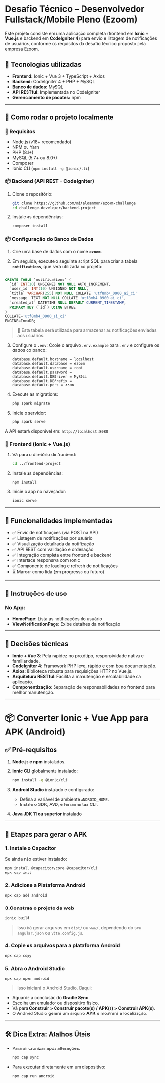 # Desafio Técnico – Desenvolvedor Fullstack/Mobile Pleno (Ezoom)

Este projeto consiste em uma aplicação completa (frontend em **Ionic + Vue.js** e backend em **CodeIgniter 4**) para envio e listagem de notificações de usuários, conforme os requisitos do desafio técnico proposto pela empresa Ezoom.

## 🧰 Tecnologias utilizadas

- **Frontend:** Ionic + Vue 3 + TypeScript + Axios
- **Backend:** CodeIgniter 4 + PHP + MySQL
- **Banco de dados:** MySQL
- **API RESTful:** Implementada no CodeIgniter
- **Gerenciamento de pacotes:** npm

---

## 🚀 Como rodar o projeto localmente

### 🔧 Requisitos

- Node.js (v18+ recomendado)
- NPM ou Yarn
- PHP (8.1+)
- MySQL (5.7+ ou 8.0+)
- Composer
- Ionic CLI (`npm install -g @ionic/cli`)

### 📦 Backend (API REST - CodeIgniter)

1. Clone o repositório:
   ```bash
   git clone https://github.com/mitaloammon/ezoom-challenge
   cd challenge-developer/backend-project
   ```

2. Instale as dependências:
   ```bash
   composer install
   ```

### 📦 Configuração do Banco de Dados

1. Crie uma base de dados com o nome **`ezoom`**.

2. Em seguida, execute o seguinte script SQL para criar a tabela **`notifications`**, que será utilizada no projeto:

```sql

CREATE TABLE `notifications` (
  `id` INT(10) UNSIGNED NOT NULL AUTO_INCREMENT,
  `user_id` INT(10) UNSIGNED NOT NULL,
  `title` VARCHAR(255) NOT NULL COLLATE 'utf8mb4_0900_ai_ci',
  `message` TEXT NOT NULL COLLATE 'utf8mb4_0900_ai_ci',
  `created_at` DATETIME NULL DEFAULT CURRENT_TIMESTAMP,
  PRIMARY KEY (`id`) USING BTREE
)
COLLATE='utf8mb4_0900_ai_ci'
ENGINE=InnoDB;
```

> 🔔 Esta tabela será utilizada para armazenar as notificações enviadas aos usuários.

3. Configure o `.env`:
   Copie o arquivo `.env.example` para `.env` e configure os dados do banco:
   ```dotenv
   database.default.hostname = localhost
   database.default.database = ezoom
   database.default.username = root
   database.default.password = 
   database.default.DBDriver = MySQLi
   database.default.DBPrefix =
   database.default.port = 3306
   ```

4. Execute as migrations:
   ```bash
   php spark migrate
   ```

5. Inicie o servidor:
   ```bash
   php spark serve
   ```

A API estará disponível em: `http://localhost:8080`

### 📱 Frontend (Ionic + Vue.js)

1. Vá para o diretório do frontend:
   ```bash
   cd ../frontend-project
   ```

2. Instale as dependências:
   ```bash
   npm install
   ```

3. Inicie o app no navegador:
   ```bash
   ionic serve
   ```

---

## 🧪 Funcionalidades implementadas

- ✅ Envio de notificações (via POST na API)
- ✅ Listagem de notificações por usuário
- ✅ Visualização detalhada da notificação
- ✅ API REST com validação e ordenação
- ✅ Integração completa entre frontend e backend
- ✅ Interface responsiva com Ionic
- ✅ Componente de loading e refresh de notificações
- ⏳ Marcar como lida (em progresso ou futuro)

---

## 🧭 Instruções de uso

### No App:

- **HomePage**: Lista as notificações do usuário
- **ViewNotificationPage**: Exibe detalhes da notificação

---

## 📌 Decisões técnicas

- **Ionic + Vue 3**: Pela rapidez no protótipo, responsividade nativa e familiaridade.
- **CodeIgniter 4**: Framework PHP leve, rápido e com boa documentação.
- **Axios**: Biblioteca robusta para requisições HTTP no Vue.js.
- **Arquitetura RESTful**: Facilita a manutenção e escalabilidade da aplicação.
- **Componentização**: Separação de responsabilidades no frontend para melhor manutenção.

---

# 📦 Converter Ionic + Vue App para APK (Android)

## ✅ Pré-requisitos

1. **Node.js e npm** instalados.
2. **Ionic CLI** globalmente instalado:
   ```bash
   npm install -g @ionic/cli
   ```
3. **Android Studio** instalado e configurado:
   - Defina a variável de ambiente `ANDROID_HOME`.
   - Instale o SDK, AVD, e ferramentas CLI.

4. **Java JDK 11 ou superior** instalado.

---

## 🚀 Etapas para gerar o APK

### 1. Instale o Capacitor

Se ainda não estiver instalado:
```bash
npm install @capacitor/core @capacitor/cli
npx cap init
```

### 2. Adicione a Plataforma Android
```bash
npx cap add android
```

### 3.Construa o projeto da web
```bash
ionic build
```
> Isso irá gerar arquivos em `dist/` ou `www/`, dependendo do seu `angular.json` ou `vite.config.js`.

### 4. Copie os arquivos para a plataforma Android
```bash
npx cap copy
```

### 5. Abra o Android Studio
```bash
npx cap open android
```

> Isso iniciará o Android Studio. Daqui:

- Aguarde a conclusão do **Gradle Sync**.
- Escolha um emulador ou dispositivo físico.
- Vá para **Construir > Construir pacote(s) / APK(s) > Construir APK(s)**.
- O Android Studio gerará um arquivo **APK** e mostrará a localização.

---

## 🛠️  Dica Extra: Atalhos Úteis

- Para sincronizar após alterações:
  ```bash
  npx cap sync
  ```
- Para executar diretamente em um dispositivo:
  ```bash
  npx cap run android
  ```

